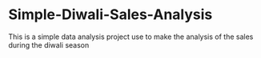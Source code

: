 # Simple-Diwali-Sales-Analysis
This is a simple data analysis project use to make the analysis of the sales during the  diwali season
